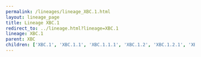 ```yaml
---
permalink: /lineages/lineage_XBC.1.html
layout: lineage_page
title: Lineage XBC.1
redirect_to: ../lineage.html?lineage=XBC.1
lineage: XBC.1
parent: XBC
children: ['XBC.1', 'XBC.1.1', 'XBC.1.1.1', 'XBC.1.2', 'XBC.1.2.1', 'XBC.1.3', 'XBC.1.4']
---
```

